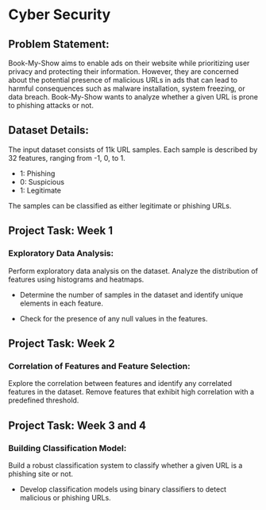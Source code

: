 # Cyber Security

## Problem Statement:

Book-My-Show aims to enable ads on their website while prioritizing user privacy and protecting their information. However, they are concerned about the potential presence of malicious URLs in ads that can lead to harmful consequences such as malware installation, system freezing, or data breach. Book-My-Show wants to analyze whether a given URL is prone to phishing attacks or not.

## Dataset Details: 

The input dataset consists of 11k URL samples. Each sample is described by 32 features, ranging from -1, 0, to 1.

- 1: Phishing
- 0: Suspicious
- 1: Legitimate

The samples can be classified as either legitimate or phishing URLs.

## Project Task: Week 1

### Exploratory Data Analysis:

Perform exploratory data analysis on the dataset. Analyze the distribution of features using histograms and heatmaps. 

- Determine the number of samples in the dataset and identify unique elements in each feature. 

- Check for the presence of any null values in the features. 

## Project Task: Week 2

### Correlation of Features and Feature Selection:

Explore the correlation between features and identify any correlated features in the dataset. Remove features that exhibit high correlation with a predefined threshold.

## Project Task: Week 3 and 4

### Building Classification Model: 

Build a robust classification system to classify whether a given URL is a phishing site or not.

- Develop classification models using binary classifiers to detect malicious or phishing URLs.
